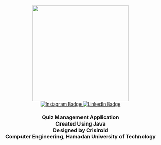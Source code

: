 <div id="header" align="center">
  <img src="https://media.giphy.com/media/ZVik7pBtu9dNS/giphy.gif" width="300"/>
</div>

<div id="badges" align="center">
	<a href="https://www.instagram.com/trloneloa/">
  	<img src="https://img.shields.io/badge/Instagram-red?style=for-the-badge&logo=instagram&logoColor=white" alt="Instagram Badge"/>
	</a>
	<a href="https://www.linkedin.com/in/amir-sajjad-hp-4371351b6/">
	<img src="https://img.shields.io/badge/LinkedIn-blue?style=for-the-badge&logo=linkedin&logoColor=white" alt="LinkedIn Badge"/>
	</a>
</div>

<h3 align="center">
  Quiz Management Application<br/>
  Created Using Java<br/>
  Designed by Crisiroid<br/>
  Computer Engineering, Hamadan University of Technology
</h3>
